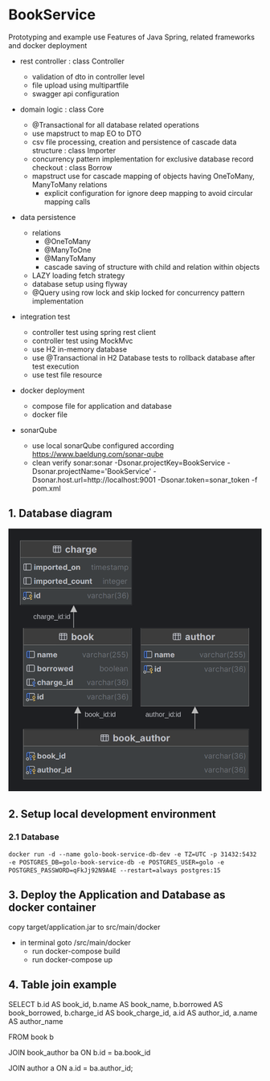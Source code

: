 # BookService

Prototyping and example use Features of Java Spring, related frameworks and docker deployment

- rest controller : class Controller
  - validation of dto in controller level
  - file upload using multipartfile
  - swagger api configuration

- domain logic : class Core
  - @Transactional for all database related operations
  - use mapstruct to map EO to DTO
  - csv file processing, creation and persistence of cascade data structure   : class Importer
  - concurrency pattern implementation for exclusive database record checkout : class Borrow
  - mapstruct use for cascade mapping of objects having OneToMany, ManyToMany relations
    - explicit configuration for ignore deep mapping to avoid circular mapping calls

- data persistence
  - relations
    - @OneToMany
    - @ManyToOne
    - @ManyToMany
    - cascade saving of structure with child and relation within objects
  - LAZY loading fetch strategy
  - database setup using flyway
  - @Query using row lock and skip locked for concurrency pattern implementation

- integration test
  - controller test using spring rest client
  - controller test using MockMvc
  - use H2 in-memory database
  - use @Transactional in H2 Database tests to rollback database after test execution
  - use test file resource

- docker deployment
  - compose file for application and database
  - docker file

- sonarQube
  - use local sonarQube configured according https://www.baeldung.com/sonar-qube
  - clean verify sonar:sonar -Dsonar.projectKey=BookService -Dsonar.projectName='BookService'
    -Dsonar.host.url=http://localhost:9001 -Dsonar.token=sonar_token -f pom.xml

## 1. Database diagram

![img_2.png](img_2.png)

## 2. Setup local development environment

### 2.1 Database

```
docker run -d --name golo-book-service-db-dev -e TZ=UTC -p 31432:5432 -e POSTGRES_DB=golo-book-service-db -e POSTGRES_USER=golo -e POSTGRES_PASSWORD=qFkJj92N9A4E --restart=always postgres:15

```

## 3. Deploy the Application and Database as docker container
copy target/application.jar to src/main/docker
- in terminal goto /src/main/docker
    - run docker-compose build
    - run docker-compose up

## 4. Table join example

SELECT
b.id AS book_id,
b.name AS book_name,
b.borrowed AS book_borrowed,
b.charge_id AS book_charge_id,
a.id AS author_id,
a.name AS author_name

FROM
book b

JOIN book_author ba ON b.id = ba.book_id

JOIN author a ON a.id = ba.author_id;